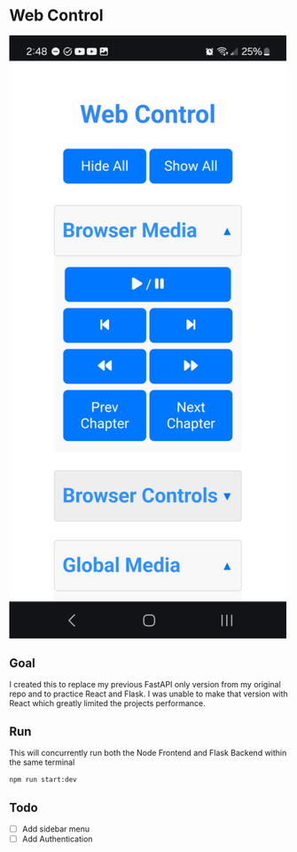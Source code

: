 # Web Control

<img src="https://raw.githubusercontent.com/Concrete18/Web-Control/main/images/Phone_Preview.png" alt="Phone View Preview" width="500"/>
 
## Goal

I created this to replace my previous FastAPI only version from my original repo and to practice React and Flask.
I was unable to make that version with React which greatly limited the projects performance.

## Run

This will concurrently run both the Node Frontend and Flask Backend within the same terminal

```bash
npm run start:dev
```

## Todo

- [ ] Add sidebar menu
- [ ] Add Authentication
